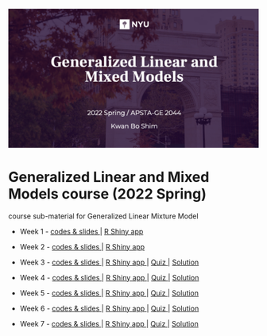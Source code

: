 ![main](glmm.png)

# Generalized Linear and Mixed Models course (2022 Spring)
course sub-material for Generalized Linear Mixture Model

  - Week 1 - [ codes & slides ](https://github.com/JosephKBS/21fall_statcomp/tree/main/w1) | [ R Shiny app ](https://apsta.shinyapps.io/StatCompWeek1/)

  - Week 2 - [ codes & slides ](https://github.com/JosephKBS/21fall_statcomp/tree/main/w2) | [ R Shiny app ](https://apsta.shinyapps.io/StatCompWeek2/)

  - Week 3 - [ codes & slides ](https://github.com/JosephKBS/21fall_statcomp/tree/main/w3) | [ R Shiny app ](https://apsta.shinyapps.io/StatCompWeek3/)| [ Quiz ](https://forms.gle/bNKpYkFf5ftfphqs5) | [ Solution ](https://github.com/JosephKBS/22SP_GLM/tree/main/W3/quiz1_sol.R)

  - Week 4 - [ codes & slides ](https://github.com/JosephKBS/21fall_statcomp/tree/main/w4) | [ R Shiny app ](https://apsta.shinyapps.io/StatCompWeek4/)| [ Quiz ](https://forms.gle/y3B53pcpfG4uX4Mg8) | [ Solution ](https://github.com/JosephKBS/22SP_GLM/tree/main/W4/quiz2_sol.R)

  - Week 5 - [ codes & slides ](https://github.com/JosephKBS/21fall_statcomp/tree/main/w5) | [ R Shiny app ](https://apsta.shinyapps.io/StatCompWeek5/) | [ Quiz ](https://forms.gle/bptzK9guRveGGmzU9)| [ Solution ](https://github.com/JosephKBS/22SP_GLM/tree/main/W5/quiz3_sol.R)

  - Week 6 - [ codes & slides ](https://github.com/JosephKBS/21fall_statcomp/tree/main/w6) | [ R Shiny app ](https://apsta.shinyapps.io/StatCompWeek6/) | [ Quiz ](https://docs.google.com/forms/d/e/1FAIpQLSdxcqZ82JOZFORoFTebnqCcIVDPoYti4btaqGkkSzUUmYq2oQ/closedform )| [ Solution ](https://github.com/JosephKBS/22SP_GLM/tree/main/W6/quiz4_sol.R)

  - Week 7 - [ codes & slides ](https://github.com/JosephKBS/21fall_statcomp/tree/main/w7) | [ R Shiny app ](https://apsta.shinyapps.io/StatCompWeek7/) | [ Quiz ](https://docs.google.com/forms/d/e/1FAIpQLSe6LOF-Z0LsV6-39FqrJYcFvwmhMErE1UXclrsr-gvm2kheuA/viewform )| [ Solution ](https://github.com/JosephKBS/22SP_GLM/tree/main/W7/quiz5_sol.R)

